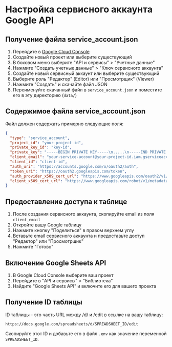 # Настройка сервисного аккаунта Google API

## Получение файла service_account.json

1. Перейдите в [Google Cloud Console](https://console.cloud.google.com/)
2. Создайте новый проект или выберите существующий
3. В боковом меню выберите "API и сервисы" > "Учетные данные"
4. Нажмите "Создать учетные данные" > "Ключ сервисного аккаунта"
5. Создайте новый сервисный аккаунт или выберите существующий
6. Выберите роль "Редактор" (Editor) или "Просмотрщик" (Viewer)
7. Нажмите "Создать" и скачайте файл JSON
8. Переименуйте скачанный файл в `service_account.json` и поместите его в эту директорию (`data/`)

## Содержимое файла service_account.json

Файл должен содержать примерно следующие поля:
```json
{
  "type": "service_account",
  "project_id": "your-project-id",
  "private_key_id": "key-id",
  "private_key": "-----BEGIN PRIVATE KEY-----\n.....\n-----END PRIVATE KEY-----\n",
  "client_email": "your-service-account@your-project-id.iam.gserviceaccount.com",
  "client_id": "client-id",
  "auth_uri": "https://accounts.google.com/o/oauth2/auth",
  "token_uri": "https://oauth2.googleapis.com/token",
  "auth_provider_x509_cert_url": "https://www.googleapis.com/oauth2/v1/certs",
  "client_x509_cert_url": "https://www.googleapis.com/robot/v1/metadata/x509/your-service-account%40your-project-id.iam.gserviceaccount.com"
}
```

## Предоставление доступа к таблице

1. После создания сервисного аккаунта, скопируйте email из поля `client_email`
2. Откройте вашу Google таблицу
3. Нажмите кнопку "Поделиться" в правом верхнем углу
4. Вставьте email сервисного аккаунта и предоставьте доступ "Редактор" или "Просмотрщик"
5. Нажмите "Готово"

## Включение Google Sheets API

1. В Google Cloud Console выберите ваш проект
2. Перейдите в "API и сервисы" > "Библиотека"
3. Найдите "Google Sheets API" и включите его для вашего проекта

## Получение ID таблицы

ID таблицы - это часть URL между /d/ и /edit в ссылке на вашу таблицу:
```
https://docs.google.com/spreadsheets/d/SPREADSHEET_ID/edit
```

Скопируйте этот ID и добавьте его в файл `.env` как значение переменной `SPREADSHEET_ID`. 